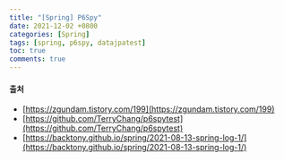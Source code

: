 ```yaml
---
title: "[Spring] P6Spy"
date: 2021-12-02 +0800
categories: [Spring]
tags: [spring, p6spy, datajpatest]
toc: true
comments: true
---
```


#### 출처
- [https://zgundam.tistory.com/199](https://zgundam.tistory.com/199)
- [https://github.com/TerryChang/p6spytest](https://github.com/TerryChang/p6spytest)
- [https://backtony.github.io/spring/2021-08-13-spring-log-1/](https://backtony.github.io/spring/2021-08-13-spring-log-1/)